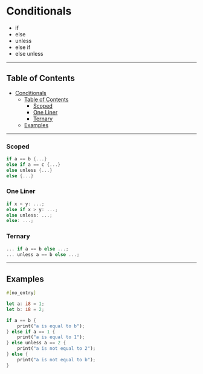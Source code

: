 # Conditionals
- if
- else
- unless
- else if
- else unless

---

## Table of Contents
- [Conditionals](#conditionals)
  - [Table of Contents](#table-of-contents)
    - [Scoped](#scoped)
    - [One Liner](#one-liner)
    - [Ternary](#ternary)
  - [Examples](#examples)

---

### Scoped
```rs
if a == b {...}
else if a == c {...}
else unless {...}
else {...}
```

### One Liner
```rs
if x < y: ...;
else if x > y: ...;
else unless: ...;
else: ...;
```

### Ternary
```rs
... if a == b else ...;
... unless a == b else ...;
```

---

## Examples
```rs
#[no_entry]

let a: i8 = 1;
let b: i8 = 2;

if a == b {
    print("a is equal to b");
} else if a == 1 {
    print("a is equal to 1");
} else unless a == 2 {
    print("a is not equal to 2");
} else {
    print("a is not equal to b");
}
```